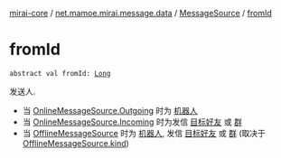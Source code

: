 [mirai-core](../../index.md) / [net.mamoe.mirai.message.data](../index.md) / [MessageSource](index.md) / [fromId](./from-id.md)

# fromId

`abstract val fromId: `[`Long`](https://kotlinlang.org/api/latest/jvm/stdlib/kotlin/-long/index.html)

发送人.

* 当 [OnlineMessageSource.Outgoing](../-online-message-source/-outgoing/index.md) 时为 [机器人](../../net.mamoe.mirai/-bot/id.md)
* 当 [OnlineMessageSource.Incoming](../-online-message-source/-incoming/index.md) 时为发信 [目标好友](../../net.mamoe.mirai.contact/-friend/id.md) 或 [群](../../net.mamoe.mirai.contact/-group/id.md)
* 当 [OfflineMessageSource](../-offline-message-source/index.md) 时为 [机器人](../../net.mamoe.mirai/-bot/id.md), 发信 [目标好友](../../net.mamoe.mirai.contact/-friend/id.md) 或 [群](../../net.mamoe.mirai.contact/-group/id.md) (取决于 [OfflineMessageSource.kind](../-offline-message-source/kind.md))
